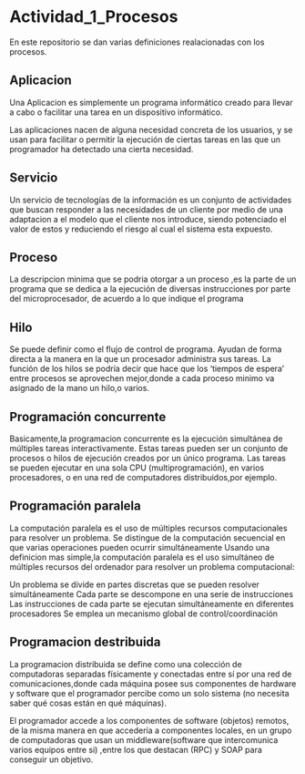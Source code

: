 # Actividad_1_Procesos
En este repositorio se dan varias definiciones realacionadas con los procesos.

## Aplicacion
Una Aplicacion es simplemente un programa informático creado para llevar a cabo o facilitar una tarea en un dispositivo informático.

Las aplicaciones nacen de alguna necesidad concreta de los usuarios, y se usan para facilitar o permitir 
la ejecución de ciertas tareas en las que  un programador ha detectado una cierta necesidad.

## Servicio
Un servicio de tecnologías de la información es un conjunto de actividades que buscan responder a las necesidades de un cliente por medio de una 
adaptacion a el modelo que el cliente nos introduce, siendo potenciado el valor de estos y reduciendo el riesgo al cual el sistema esta expuesto.

## Proceso
La descripcion minima que se podria otorgar a un proceso ,es la parte de un programa que se dedica a la ejecución de diversas instrucciones por parte del microprocesador, 
de acuerdo a lo que indique el programa

## Hilo
 Se puede definir como el flujo de control de programa. Ayudan de forma directa a la manera en la que un procesador administra sus tareas. 
 La función de los hilos se podría decir que hace que los ‘tiempos de espera’ entre procesos se aprovechen mejor,donde a cada proceso minimo va asignado de la mano un hilo,o varios.

## Programación concurrente
Basicamente,la programacion concurrente es la ejecución simultánea de múltiples tareas interactivamente.
Estas tareas pueden ser un conjunto de procesos o hilos de ejecución creados por un único programa.
Las tareas se pueden ejecutar en una sola CPU (multiprogramación), en varios procesadores, o en una red de computadores distribuidos,por ejemplo.

## Programación paralela
La computación paralela es el uso de múltiples recursos computacionales para resolver un problema.
Se distingue de la computación secuencial en que varias operaciones pueden ocurrir simultáneamente
Usando una definicion mas simple,la computación paralela es el uso simultáneo de múltiples recursos del ordenador para resolver un problema computacional:

Un problema se divide en partes discretas que se pueden resolver simultáneamente
Cada parte se descompone en una serie de instrucciones
Las instrucciones de cada parte se ejecutan simultáneamente en diferentes procesadores
Se emplea un mecanismo global de control/coordinación

## Programacion destribuida
La programacion  distribuida se define como una colección de computadoras separadas físicamente y conectadas entre sí por una red de comunicaciones,donde  cada máquina posee sus componentes de hardware y software que el programador percibe como un solo sistema (no necesita saber qué cosas están en qué máquinas).

El programador accede a los componentes de software (objetos) remotos, de la misma manera en que accedería a componentes locales, en un grupo de computadoras que usan un middleware(software que intercomunica  varios equipos entre si)
,entre los que destacan (RPC) y SOAP para conseguir un objetivo.

